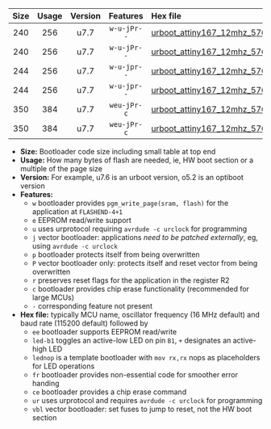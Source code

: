 |Size|Usage|Version|Features|Hex file|
|:-:|:-:|:-:|:-:|:--|
|240|256|u7.7|`w-u-jPr--`|[urboot_attiny167_12mhz_57600bps_led+b1_ur_vbl.hex](https://raw.githubusercontent.com/stefanrueger/urboot.hex/main/mcus/attiny167/fcpu_12mhz/57600_bps/urboot_attiny167_12mhz_57600bps_led+b1_ur_vbl.hex)|
|240|256|u7.7|`w-u-jPr--`|[urboot_attiny167_12mhz_57600bps_lednop_ur_vbl.hex](https://raw.githubusercontent.com/stefanrueger/urboot.hex/main/mcus/attiny167/fcpu_12mhz/57600_bps/urboot_attiny167_12mhz_57600bps_lednop_ur_vbl.hex)|
|244|256|u7.7|`w-u-jpr--`|[urboot_attiny167_12mhz_57600bps_led+b1_fr_ur_vbl.hex](https://raw.githubusercontent.com/stefanrueger/urboot.hex/main/mcus/attiny167/fcpu_12mhz/57600_bps/urboot_attiny167_12mhz_57600bps_led+b1_fr_ur_vbl.hex)|
|244|256|u7.7|`w-u-jpr--`|[urboot_attiny167_12mhz_57600bps_lednop_fr_ur_vbl.hex](https://raw.githubusercontent.com/stefanrueger/urboot.hex/main/mcus/attiny167/fcpu_12mhz/57600_bps/urboot_attiny167_12mhz_57600bps_lednop_fr_ur_vbl.hex)|
|350|384|u7.7|`weu-jPr-c`|[urboot_attiny167_12mhz_57600bps_ee_led+b1_fr_ce_ur_vbl.hex](https://raw.githubusercontent.com/stefanrueger/urboot.hex/main/mcus/attiny167/fcpu_12mhz/57600_bps/urboot_attiny167_12mhz_57600bps_ee_led+b1_fr_ce_ur_vbl.hex)|
|350|384|u7.7|`weu-jPr-c`|[urboot_attiny167_12mhz_57600bps_ee_lednop_fr_ce_ur_vbl.hex](https://raw.githubusercontent.com/stefanrueger/urboot.hex/main/mcus/attiny167/fcpu_12mhz/57600_bps/urboot_attiny167_12mhz_57600bps_ee_lednop_fr_ce_ur_vbl.hex)|

- **Size:** Bootloader code size including small table at top end
- **Usage:** How many bytes of flash are needed, ie, HW boot section or a multiple of the page size
- **Version:** For example, u7.6 is an urboot version, o5.2 is an optiboot version
- **Features:**
  + `w` bootloader provides `pgm_write_page(sram, flash)` for the application at `FLASHEND-4+1`
  + `e` EEPROM read/write support
  + `u` uses urprotocol requiring `avrdude -c urclock` for programming
  + `j` vector bootloader: applications *need to be patched externally*, eg, using `avrdude -c urclock`
  + `p` bootloader protects itself from being overwritten
  + `P` vector bootloader only: protects itself and reset vector from being overwritten
  + `r` preserves reset flags for the application in the register R2
  + `c` bootloader provides chip erase functionality (recommended for large MCUs)
  + `-` corresponding feature not present
- **Hex file:** typically MCU name, oscillator frequency (16 MHz default) and baud rate (115200 default) followed by
  + `ee` bootloader supports EEPROM read/write
  + `led-b1` toggles an active-low LED on pin `B1`, `+` designates an active-high LED
  + `lednop` is a template bootloader with `mov rx,rx` nops as placeholders for LED operations
  + `fr` bootloader provides non-essential code for smoother error handing
  + `ce` bootloader provides a chip erase command
  + `ur` uses urprotocol and requires `avrdude -c urclock` for programming
  + `vbl` vector bootloader: set fuses to jump to reset, not the HW boot section
